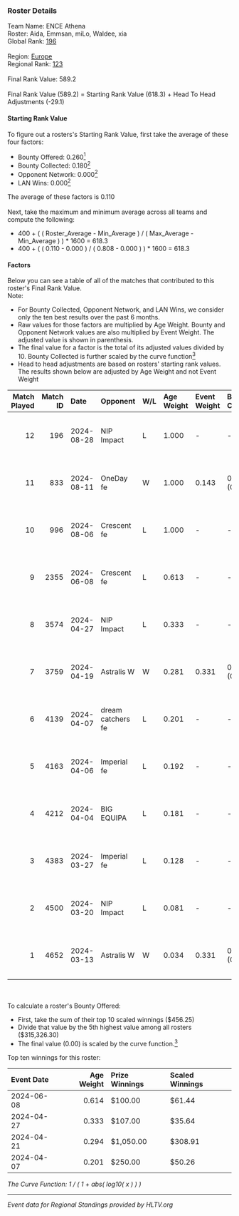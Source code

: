 ### Roster Details<br />
Team Name: ENCE Athena<br />
Roster: Aida, Emmsan, miLo, Waldee, xia<br />
Global Rank: [196](../../standings_global_2024_09_04.md)<br />
<br />
Region: [Europe]( ../../standings_europe_2024_09_04.md)<br />
Regional Rank: [123]( ../../standings_europe_2024_09_04.md)<br />
<br />
Final Rank Value:  589.2<br />
<br />
Final Rank Value (589.2) = Starting Rank Value (618.3) + Head To Head Adjustments (-29.1)<br />

#### Starting Rank Value<br />
To figure out a rosters's Starting Rank Value, first take the average of these four factors:<br />
- Bounty Offered: 0.260[<sup>1</sup>](#table2)
- Bounty Collected: 0.180[<sup>2</sup>](#table1)
- Opponent Network: 0.000[<sup>2</sup>](#table1)
- LAN Wins: 0.000[<sup>2</sup>](#table1)

The average of these factors is 0.110<br />
<br />
Next, take the maximum and minimum average across all teams and compute the following:<br />
- 400 + ( ( Roster_Average - Min_Average ) / ( Max_Average - Min_Average ) ) * 1600 = 618.3
- 400 + ( ( 0.110 - 0.000 ) / ( 0.808 - 0.000 ) ) * 1600 = 618.3


#### Factors<br />
Below you can see a table of all of the matches that contributed to this roster's Final Rank Value.<br />
Note:<br />

- For Bounty Collected, Opponent Network, and LAN Wins, we consider only the ten best results over the past 6 months.
- Raw values for those factors are multiplied by Age Weight. Bounty and Opponent Network values are also multiplied by Event Weight. The adjusted value is shown in parenthesis.
- The final value for a factor is the total of its adjusted values divided by 10. Bounty Collected is further scaled by the curve function[<sup>3</sup>](#curveFunction)
- Head to head adjustments are based on rosters' starting rank values. The results shown below are adjusted by Age Weight and not Event Weight
<span id="table1"></span><br />


| Match Played | Match ID | Date       | Opponent          | W/L | Age Weight | Event Weight | Bounty Collected | Opponent Network | LAN Wins  | H2H Adj. | Roster                              |
| -: | -: | :- | :- | :- | :- | :- | :- | :- | :- | -: | :- |
|           12 |      196 | 2024-08-28 | NIP Impact        | L   | 1.000      | -            | -                | -                | -         |   -11.17 | Aida, Emmsan, miLo, Waldee, xia     |
|           11 |      833 | 2024-08-11 | OneDay fe         | W   | 1.000      | 0.143        | 0.001 (0.000)    | 0.000 (0.000)    | 0 (0.000) |    11.83 | Aida, Emmsan, miLo, Waldee, xia     |
|           10 |      996 | 2024-08-06 | Crescent fe       | L   | 1.000      | -            | -                | -                | -         |   -13.64 | Aida, Emmsan, miLo, Waldee, xia     |
|            9 |     2355 | 2024-06-08 | Crescent fe       | L   | 0.613      | -            | -                | -                | -         |    -8.81 | Aida, Emmsan, Mileyyy, miLo, Waldee |
|            8 |     3574 | 2024-04-27 | NIP Impact        | L   | 0.333      | -            | -                | -                | -         |    -4.24 | Aida, Emmsan, miLo, Waldee, xia     |
|            7 |     3759 | 2024-04-19 | Astralis W        | W   | 0.281      | 0.331        | 0.001 (0.000)    | 0.009 (0.001)    | 0 (0.000) |     3.29 | Aida, Emmsan, miLo, Waldee, xia     |
|            6 |     4139 | 2024-04-07 | dream catchers fe | L   | 0.201      | -            | -                | -                | -         |    -2.35 | Aida, Emmsan, miLo, Waldee, xia     |
|            5 |     4163 | 2024-04-06 | Imperial fe       | L   | 0.192      | -            | -                | -                | -         |    -0.90 | Aida, Emmsan, miLo, Waldee, xia     |
|            4 |     4212 | 2024-04-04 | BIG EQUIPA        | L   | 0.181      | -            | -                | -                | -         |    -2.04 | Aida, Emmsan, miLo, Waldee, xia     |
|            3 |     4383 | 2024-03-27 | Imperial fe       | L   | 0.128      | -            | -                | -                | -         |    -0.61 | Aida, Emmsan, miLo, Waldee, xia     |
|            2 |     4500 | 2024-03-20 | NIP Impact        | L   | 0.081      | -            | -                | -                | -         |    -1.06 | Aida, Emmsan, miLo, Waldee, xia     |
|            1 |     4652 | 2024-03-13 | Astralis W        | W   | 0.034      | 0.331        | 0.001 (0.000)    | 0.028 (0.000)    | 0 (0.000) |     0.56 | Aida, Emmsan, miLo, Waldee, xia     |

<br />
<span id="table2"></span><br />
To calculate a roster's Bounty Offered:<br />

- First, take the sum of their top 10 scaled winnings ($456.25)
- Divide that value by the 5th highest value among all rosters ($315,326.30)
- The final value (0.00) is scaled by the curve function.[<sup>3</sup>](#curveFunction)

Top ten winnings for this roster:<br />

| Event Date | Age Weight | Prize Winnings | Scaled Winnings |
| :- | -: | :- | :- |
| 2024-06-08 |      0.614 | $100.00        | $61.44          |
| 2024-04-27 |      0.333 | $107.00        | $35.64          |
| 2024-04-21 |      0.294 | $1,050.00      | $308.91         |
| 2024-04-07 |      0.201 | $250.00        | $50.26          |


<span id="curveFunction"></span>_The Curve Function: 1 / ( 1 + abs( log10( x ) ) )_<br />

---
_Event data for Regional Standings provided by HLTV.org_<br />
